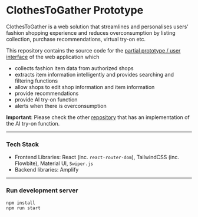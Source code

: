 # ClothesToGather Prototype

ClothesToGather is a web solution that streamlines and personalises users’ fashion shopping experience and reduces overconsumption by listing collection, purchase recommendations, virtual try-on etc.

This repository contains the source code for the [partial prototype / user interface](https://clothestogather.netlify.app/) of the web application which
- collects fashion item data from authorized shops
- extracts item information intelligently and provides searching and filtering functions
- allow shops to edit shop information and item information
- provide recommendations
- provide AI try-on function
- alerts when there is overconsumption

**Important**: Please check the other [repository](https://github.com/clothestogather/Virtual-Try-On) that has an implementation of the AI try-on function.

---

### Tech Stack

- Frontend Libraries: React (inc. `react-router-dom`), TailwindCSS (inc. Flowbite), Material UI, `Swiper.js`
- Backend libraries: Amplify

---

### Run development server
```
npm install
npm run start
```


